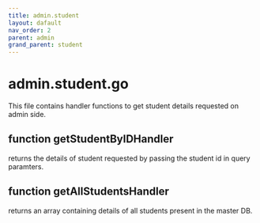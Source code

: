```yaml
---
title: admin.student
layout: dafault
nav_order: 2
parent: admin
grand_parent: student
---
```

# admin.student.go

This file contains handler functions to get student details requested on admin side.

## function getStudentByIDHandler
returns the details of student requested by passing the student id in query paramters.

## function getAllStudentsHandler
returns an array containing details of all students present in the master DB.

